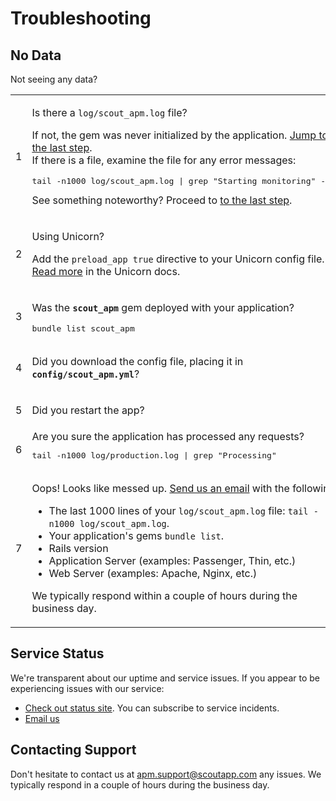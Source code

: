 # Troubleshooting

## No Data

Not seeing any data?

<table class="help">
    <tbody><tr>
      <td>
        <span class="step">1</span>
      </td>
      <td>
        <p>Is there a <code>log/scout_apm.log</code> file?
        </p>
        <p>
          If not, the gem was never initialized by the application. <a href="#step6">Jump to the last step</a>.<br>If there is a file, examine the file for any error messages:</p>
        <p></p>
<pre>
tail -n1000 log/scout_apm.log | grep "Starting monitoring" -A20
</pre>
          See something noteworthy? Proceed to <a href="#step6">to the last step</a>.
        </p>
      </td>
    </tr>
    <tr>
      <td>
        <span class="step">2</span>
      </td>
      <td>
        <p>
          Using Unicorn?
        </p>
        <p>Add the <code>preload_app true</code> directive to your Unicorn config file. <a href="http://unicorn.bogomips.org/Unicorn/Configurator.html#method-i-preload_app">Read more</a> in the Unicorn docs.
        </p>
      </td>
    </tr>
    <tr>
      <td>
        <span class="step">3</span>
      </td>
      <td>
        <p>Was the <code><strong>scout_apm</strong></code> gem deployed with your application?
        </p>
<pre>
bundle list scout_apm
</pre>
      </td>
    </tr>
    <tr>
      <td>
        <span class="step">4</span>
      </td>
      <td>
        <p>Did you download the config file, placing it in <code><strong>config/scout_apm.yml</strong></code>?
        </p>
      </td>
    </tr>
    <tr>
      <td>
        <span class="step">5</span>
      </td>
      <td>
        <p>
          Did you restart the app?
        </p>
      </td>
    </tr>
    <tr>
      <td>
        <span class="step">6</span>
      </td>
      <td>
        <a name="step6"></a>Are you sure the application has processed any requests?
<pre>
tail -n1000 log/production.log | grep "Processing"
</pre>
      </td>
    </tr>
    <tr>
      <td>
        <span class="step">7</span>
      </td>
      <td>
        <p>
          Oops! Looks like messed up. <a href="mailto:support@scoutapp.com">Send us an email</a> with the following:
        </p>
        <ul>
          <li>The last 1000 lines of your <code>log/scout_apm.log</code> file: <code>tail -n1000 log/scout_apm.log</code>.
          </li>
          <li>Your application's gems <code>bundle list</code>.
          </li>
          <li>
            Rails version
          </li>
          <li>
            Application Server (examples: Passenger, Thin, etc.)
          </li>
          <li>
            Web Server (examples: Apache, Nginx, etc.)
          </li>
        </ul>
        <p>
          We typically respond within a couple of hours during the business day.
        </p>
      </td>
    </tr>
  </tbody></table>

## Service Status

We're transparent about our uptime and service issues. If you appear to be experiencing issues with our service:

* [Check out status site](http://status.scoutapp.com). You can subscribe to service incidents. 
* [Email us](mailto:support@scoutapp.com)

## Contacting Support

Don't hesitate to contact us at [apm.support@scoutapp.com](mailto:support@scoutapp.com) any issues. We typically respond in a couple of hours during the business day.
